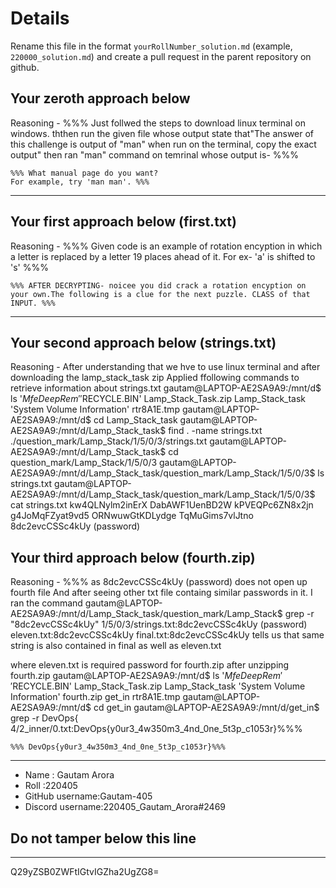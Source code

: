 # Details

Rename this file in the format `yourRollNumber_solution.md` (example, `220000_solution.md`) and create a pull request in the parent repository on github.


## Your zeroth approach below

Reasoning - %%% Just follwed the steps to download linux terminal on windows. ththen run the given file whose output state that"The answer of this challenge is output
of "man" when run on the terminal, copy the exact output"
then ran "man" command on temrinal whose output is- %%%

```
%%% What manual page do you want?
For example, try 'man man'. %%%
```

---

## Your first approach below (first.txt)

Reasoning - %%% Given code is an example of rotation encyption in which a letter is replaced by a letter 19 places ahead of it. For ex- 'a' is shifted to 's' %%%

```
%%% AFTER DECRYPTING- noicee you did crack a rotation encyption on your own.The following is a clue for the next puzzle. CLASS of that INPUT. %%%
```

---

## Your second approach below (strings.txt)

Reasoning -
After understanding that we hve to use linux terminal and after downloading the lamp_stack_task zip 
Applied ffollowing commands to retrieve information about strings.txt
gautam@LAPTOP-AE2SA9A9:/mnt/d$ ls
'$MfeDeepRem'  '$RECYCLE.BIN'   Lamp_Stack_Task.zip   Lamp_Stack_task  'System Volume Information'   rtr8A1E.tmp
gautam@LAPTOP-AE2SA9A9:/mnt/d$ cd Lamp_Stack_task
gautam@LAPTOP-AE2SA9A9:/mnt/d/Lamp_Stack_task$ find . -name strings.txt
./question_mark/Lamp_Stack/1/5/0/3/strings.txt
gautam@LAPTOP-AE2SA9A9:/mnt/d/Lamp_Stack_task$ cd question_mark/Lamp_Stack/1/5/0/3
gautam@LAPTOP-AE2SA9A9:/mnt/d/Lamp_Stack_task/question_mark/Lamp_Stack/1/5/0/3$ ls
strings.txt
gautam@LAPTOP-AE2SA9A9:/mnt/d/Lamp_Stack_task/question_mark/Lamp_Stack/1/5/0/3$ cat strings.txt
kw4QLNylm2inErX
DabAWF1UenBD2W
kPVEQPc6ZN8x2jn
g4JoMqFZyat9vd5
ORNwuwGtKDLydge
TqMuGims7vlJtno
8dc2evcCSSc4kUy (password)



## Your third approach below (fourth.zip)

Reasoning - %%% as 8dc2evcCSSc4kUy (password) does not open up fourth file
And after seeing other txt file containg similar passwords in it.
I ran the command
gautam@LAPTOP-AE2SA9A9:/mnt/d/Lamp_Stack_task/question_mark/Lamp_Stack$ grep -r "8dc2evcCSSc4kUy"
1/5/0/3/strings.txt:8dc2evcCSSc4kUy (password)
eleven.txt:8dc2evcCSSc4kUy
final.txt:8dc2evcCSSc4kUy
tells us that same string is also contained in final as well as eleven.txt

where eleven.txt is required password for fourth.zip 
after unzipping fourth.zip
gautam@LAPTOP-AE2SA9A9:/mnt/d$ ls
'$MfeDeepRem'  '$RECYCLE.BIN'   Lamp_Stack_Task.zip   Lamp_Stack_task  'System Volume Information'   fourth.zip   get_in   rtr8A1E.tmp
gautam@LAPTOP-AE2SA9A9:/mnt/d$ cd get_in
gautam@LAPTOP-AE2SA9A9:/mnt/d/get_in$ grep -r DevOps{
4/2_inner/0.txt:DevOps{y0ur3_4w350m3_4nd_0ne_5t3p_c1053r}%%%

```
%%% DevOps{y0ur3_4w350m3_4nd_0ne_5t3p_c1053r}%%%
```

---


- Name : Gautam Arora
- Roll :220405
- GitHub username:Gautam-405
- Discord username:220405_Gautam_Arora#2469


## Do not tamper below this line

---

Q29yZSB0ZWFtIGtvIGZha2UgZG8=
